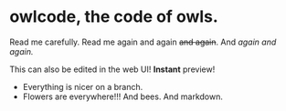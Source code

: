 # owlcode, the code of owls.

Read me carefully.
Read me again and again ~~and again~~.
And *again and again.*

This can also be edited in the web UI! **Instant** preview!

- Everything is nicer on a branch.
- Flowers are everywhere!!! And bees. And markdown.
